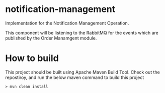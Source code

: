 # notification-management

Implementation for the Notification Management Operation.

This component will be listening to the RabbitMQ for the events which are published by the Order Manamgent module.

# How to build

This project should be built using Apache Maven Build Tool. Check out the repostiroy, and run the below maven command to build this project 

    > mvn clean install
